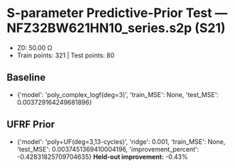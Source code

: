 # S-parameter Predictive-Prior Test — NFZ32BW621HN10_series.s2p (S21)
- Z0: 50.00 Ω
- Train points: 321  |  Test points: 80

## Baseline
- {'model': 'poly_complex_logf(deg=3)', 'train_MSE': None, 'test_MSE': 0.003729164249681896}

## UFRF Prior
- {'model': 'poly+UF(deg=3,13-cycles)', 'ridge': 0.001, 'train_MSE': None, 'test_MSE': 0.0037451369410004196, 'improvement_percent': -0.42831825709704635}
**Held-out improvement:** -0.43%